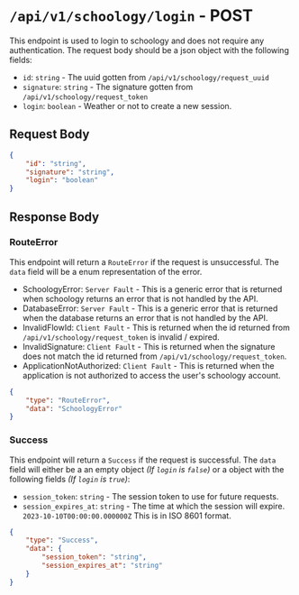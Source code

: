 # `/api/v1/schoology/login` - POST

This endpoint is used to login to schoology and does not require any authentication. The request body should be a json object with the following fields:
 - `id`: `string` - The uuid gotten from `/api/v1/schoology/request_uuid`
 - `signature`: `string` - The signature gotten from `/api/v1/schoology/request_token`
 - `login`: `boolean` - Weather or not to create a new session.

## Request Body

```json
{
    "id": "string",
    "signature": "string",
    "login": "boolean"
}
```

## Response Body

### RouteError

This endpoint will return a `RouteError` if the request is unsuccessful. The `data` field will be a enum representation of the error.
 - SchoologyError: `Server Fault` - This is a generic error that is returned when schoology returns an error that is not handled by the API.
 - DatabaseError: `Server Fault` - This is a generic error that is returned when the database returns an error that is not handled by the API.
 - InvalidFlowId: `Client Fault` - This is returned when the id returned from `/api/v1/schoology/request_token` is invalid / expired.
 - InvalidSignature: `Client Fault` - This is returned when the signature does not match the id returned from `/api/v1/schoology/request_token`.
 - ApplicationNotAuthorized: `Client Fault` - This is returned when the application is not authorized to access the user's schoology account.

```json
{
    "type": "RouteError",
    "data": "SchoologyError"
}
```

### Success

This endpoint will return a `Success` if the request is successful. The `data` field will either be a an empty object *(If `login` is `false`)* or a object with the following fields *(If `login` is `true`)*:
 - `session_token`: `string` - The session token to use for future requests.
 - `session_expires_at`: `string` - The time at which the session will expire. `2023-10-10T00:00:00.000000Z` This is in ISO 8601 format.

```json
{
    "type": "Success",
    "data": {
        "session_token": "string",
        "session_expires_at": "string"
    }
}
```